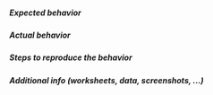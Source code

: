 <!--
This is an issue template. Please fill in the relevant details in the
sections below.

Wrap code and verbatim terminal window ouput into tripple backticks, see:
https://help.github.com/articles/basic-writing-and-formatting-syntax/#quoting-code
-->

##### Expected behavior



##### Actual behavior



##### Steps to reproduce the behavior



##### Additional info (worksheets, data, screenshots, ...)


